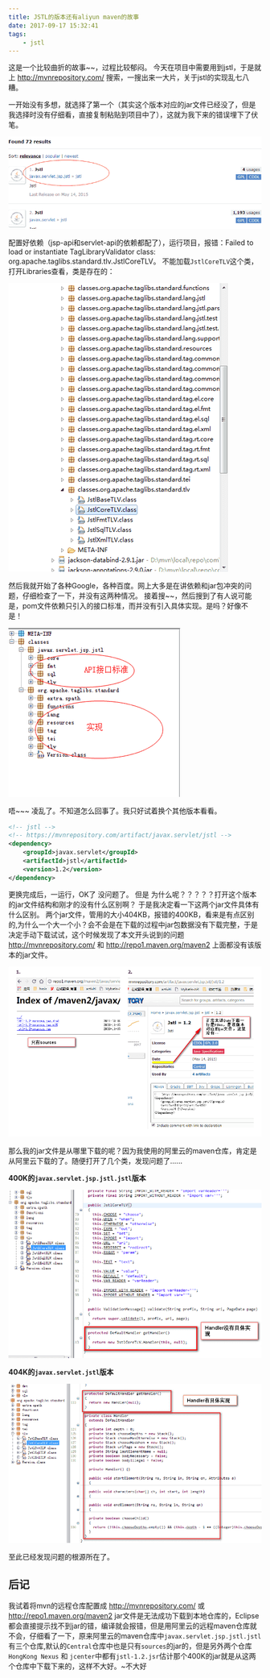 ```yaml
---
title: JSTL的版本还有aliyun maven的故事
date: 2017-09-17 15:32:41
tags:
	- jstl
---
```


这是一个比较曲折的故事~~，过程比较郁闷。
今天在项目中需要用到jstl，于是就上 http://mvnrepository.com/ 搜索，一搜出来一大片，关于jstl的实现乱七八糟。

一开始没有多想，就选择了第一个（其实这个版本对应的jar文件已经没了，但是我选择时没有仔细看，直接复制粘贴到项目中了），这就为我下来的错误埋下了伏笔。

![170916-jstl-1](/assets/blogImg/170916-jstl-1.png)

<!-- more -->

配置好依赖（jsp-api和servlet-api的依赖都配了），运行项目，报错：Failed to load or instantiate TagLibraryValidator class: org.apache.taglibs.standard.tlv.JstlCoreTLV。
不能加载`JstlCoreTLV`这个类，打开Libraries查看，类是存在的：

![170916-jstl-3](/assets/blogImg/170916-jstl-3.png)


然后我就开始了各种Google，各种百度。网上大多是在讲依赖和jar包冲突的问题，仔细检查了一下，并没有这两种情况。
接着搜~~，然后搜到了有人说可能是，pom文件依赖只引入的接口标准，而并没有引入具体实现。是吗？好像不是！

![170916-jstl-4](/assets/blogImg/170916-jstl-4.png)

唔~~~ 凌乱了。不知道怎么回事了。我只好试着换个其他版本看看。
``` xml
<!-- jstl -->
<!-- https://mvnrepository.com/artifact/javax.servlet/jstl -->
<dependency>
    <groupId>javax.servlet</groupId>
    <artifactId>jstl</artifactId>
    <version>1.2</version>
</dependency>
```
更换完成后，一运行，OK了 没问题了。
但是  为什么呢？？？？？打开这个版本的jar文件结构和刚才的没有什么区别啊？ 于是我决定看一下这两个jar文件具体有什么区别。
两个jar文件，管用的大小404KB，报错的400KB，看来是有点区别的,为什么一个大一个小？会不会是在下载的过程中jar包数据没有下载完整，于是决定手动下载试试，这个时候发现了本文开头说到的问题  http://mvnrepository.com/ 和 http://repo1.maven.org/maven2 上面都没有该版本的jar文件。

![170916-jstl-7](/assets/blogImg/170916-jstl-7.png)

那么我的jar文件是从哪里下载的呢？因为我使用的阿里云的maven仓库，肯定是从阿里云下载的了。随便打开了几个类，发现问题了......

**400K的`javax.servlet.jsp.jstl.jstl`版本**

![170916-jstl-5](/assets/blogImg/170916-jstl-5.png)

**404K的`javax.servlet.jstl`版本**

![170916-jstl-6](/assets/blogImg/170916-jstl-6.png)

至此已经发现问题的根源所在了。

## 后记
我试着将mvn的远程仓库配置成 http://mvnrepository.com/ 或 http://repo1.maven.org/maven2 jar文件是无法成功下载到本地仓库的，Eclipse都会直接提示找不到jar的错，编译就会报错，但是用阿里云的远程maven仓库就不会，仔细看了一下，原来阿里云的maven仓库中`javax.servlet.jsp.jstl.jstl`有三个仓库,默认的`Central`仓库中也是只有`sources`的jar的，但是另外两个仓库`HongKong Nexus` 和 `jcenter`中都有`jstl-1.2.jsr`估计那个400K的jar就是从这两个仓库中下载下来的，这样不大好。~不大好



